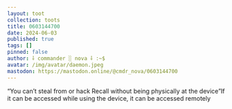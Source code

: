 ```yaml
---
layout: toot
collection: toots
title: 0603144700
date: 2024-06-03
published: true
tags: []
pinned: false
author: ⸸ commander ░ nova ⸸ :~$
avatar: /img/avatar/daemon.jpeg
mastodon: https://mastodon.online/@cmdr_nova/0603144700
---
```


“You can’t steal from or hack Recall without being physically at the device”If it can be accessed while using the device, it can be accessed remotely
